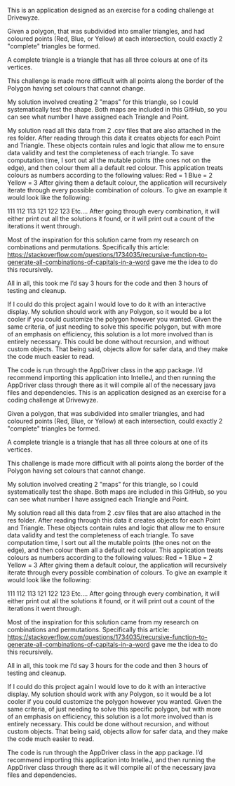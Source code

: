 This is an application designed as an exercise for a coding challenge at Drivewyze.

Given a polygon, that was subdivided into smaller triangles, and had coloured points (Red, Blue, or Yellow) at each intersection,
could exactly 2 "complete" triangles be formed.

A complete triangle is a triangle that has all three colours at one of its vertices. 

This challenge is made more difficult with all points along the border of the Polygon having set colours that cannot change.

My solution involved creating 2 "maps" for this triangle, so I could systematically test the shape.
Both maps are included in this GitHub, so you can see what number I have assigned each Triangle and Point.

My solution read all this data from 2 .csv files that are also attached in the res folder. After reading through this data it creates objects for each Point and Triangle. These objects contain rules and logic that allow me to ensure data validity and test the completeness of each triangle.
To save computation time, I sort out all the mutable points (the ones not on the edge), and then colour them all a default red colour. This application treats colours as numbers according to the following values:
Red = 1
Blue = 2
Yellow = 3
After giving them a default colour, the application will recursively iterate through every possible combination of colours. To give an example it would look like the following:

111
112
113
121
122
123
Etc.…
After going through every combination, it will either print out all the solutions it found, or it will print out a count of the iterations it went through. 

Most of the inspiration for this solution came from my research on combinations and permutations. Specifically this article: https://stackoverflow.com/questions/1734035/recursive-function-to-generate-all-combinations-of-capitals-in-a-word gave me the idea to do this recursively. 

All in all, this took me I’d say 3 hours for the code and then 3 hours of testing and cleanup.

If I could do this project again I would love to do it with an interactive display. My solution should work with any Polygon, so it would be a lot cooler if you could customize the polygon however you wanted.
Given the same criteria, of just needing to solve this specific polygon, but with more of an emphasis on efficiency, this solution is a lot more involved than is entirely necessary. This could be done without recursion, and without custom objects. That being said, objects allow for safer data, and they make the code much easier to read.

The code is run through the AppDriver class in the app package. I’d recommend importing this application into IntelleJ, and then running the AppDriver class through there as it will compile all of the necessary java files and dependencies. 
This is an application designed as an exercise for a coding challenge at Drivewyze.

Given a polygon, that was subdivided into smaller triangles, and had coloured points (Red, Blue, or Yellow) at each intersection,
could exactly 2 "complete" triangles be formed.

A complete triangle is a triangle that has all three colours at one of its vertices. 

This challenge is made more difficult with all points along the border of the Polygon having set colours that cannot change.

My solution involved creating 2 "maps" for this triangle, so I could systematically test the shape.
Both maps are included in this GitHub, so you can see what number I have assigned each Triangle and Point.

My solution read all this data from 2 .csv files that are also attached in the res folder. After reading through this data it creates objects for each Point and Triangle. These objects contain rules and logic that allow me to ensure data validity and test the completeness of each triangle.
To save computation time, I sort out all the mutable points (the ones not on the edge), and then colour them all a default red colour. This application treats colours as numbers according to the following values:
Red = 1
Blue = 2
Yellow = 3
After giving them a default colour, the application will recursively iterate through every possible combination of colours. To give an example it would look like the following:

111
112
113
121
122
123
Etc.…
After going through every combination, it will either print out all the solutions it found, or it will print out a count of the iterations it went through. 

Most of the inspiration for this solution came from my research on combinations and permutations. Specifically this article: https://stackoverflow.com/questions/1734035/recursive-function-to-generate-all-combinations-of-capitals-in-a-word gave me the idea to do this recursively. 

All in all, this took me I’d say 3 hours for the code and then 3 hours of testing and cleanup.

If I could do this project again I would love to do it with an interactive display. My solution should work with any Polygon, so it would be a lot cooler if you could customize the polygon however you wanted.
Given the same criteria, of just needing to solve this specific polygon, but with more of an emphasis on efficiency, this solution is a lot more involved than is entirely necessary. This could be done without recursion, and without custom objects. That being said, objects allow for safer data, and they make the code much easier to read.

The code is run through the AppDriver class in the app package. I’d recommend importing this application into IntelleJ, and then running the AppDriver class through there as it will compile all of the necessary java files and dependencies. 
